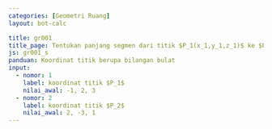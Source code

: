 ```yaml
---
categories: [Geometri Ruang]
layout: bot-calc

title: gr001
title_page: Tentukan panjang segmen dari titik $P_1(x_1,y_1,z_1)$ ke $P_2(x_2,y_2,z_2)$
js: gr001_s
panduan: Koordinat titik berupa bilangan bulat
input:
  - nomor: 1
    label: koordinat titik $P_1$
    nilai_awal: -1, 2, 3
  - nomor: 2
    label: koordinat titik $P_2$
    nilai_awal: 2, -3, 1
---
```

